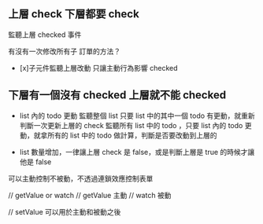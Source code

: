 ## 上層 check 下層都要 check
監聽上層 checked 事件

有沒有一次修改所有子 訂單的方法？
- [x]子元件監聽上層改動
只讓主動行為影響 checked


## 下層有一個沒有 checked 上層就不能 checked

- list 內的 todo 更動
監聽整個 list 只要 list 中的其中一個 todo 有更動，就重新判斷一次更新上層的 check
監聽所有 list 中的 todo ，只要 list 內的 todo 更動，就拿所有的 list 中的 todo 做計算，判斷是否要改動到上層的

- list 數量增加，一律讓上層 check 是 false，或是判斷上層是 true 的時候才讓他是 false

可以主動控制不被動，不透過連鎖效應控制表單



// getValue or watch
// getValue 主動
// watch 被動

// setValue 可以用於主動和被動之後